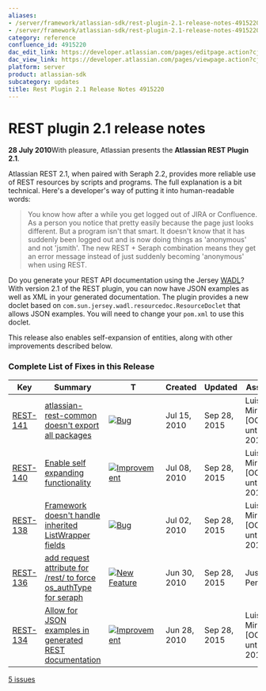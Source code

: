 ```yaml
---
aliases:
- /server/framework/atlassian-sdk/rest-plugin-2.1-release-notes-4915220.html
- /server/framework/atlassian-sdk/rest-plugin-2.1-release-notes-4915220.md
category: reference
confluence_id: 4915220
dac_edit_link: https://developer.atlassian.com/pages/editpage.action?cjm=wozere&pageId=4915220
dac_view_link: https://developer.atlassian.com/pages/viewpage.action?cjm=wozere&pageId=4915220
platform: server
product: atlassian-sdk
subcategory: updates
title: Rest Plugin 2.1 Release Notes 4915220
---
```

# REST plugin 2.1 release notes

**28 July 2010**With pleasure, Atlassian presents the **Atlassian REST Plugin 2.1**.

Atlassian REST 2.1, when paired with Seraph 2.2, provides more reliable use of REST resources by scripts and programs. The full explanation is a bit technical. Here's a developer's way of putting it into human-readable words:

> You know how after a while you get logged out of JIRA or Confluence. As a person you notice that pretty easily because the page just looks different. But a program isn't that smart. It doesn't know that it has suddenly been logged out and is now doing things as 'anonymous' and not 'jsmith'. The new REST + Seraph combination means they get an error message instead of just suddenly becoming 'anonymous' when using REST.

Do you generate your REST API documentation using the Jersey <a href="http://wikis.sun.com/display/Jersey/WADL" class="external-link">WADL</a>? With version 2.1 of the REST plugin, you can now have JSON examples as well as XML in your generated documentation. The plugin provides a new doclet based on `com.sun.jersey.wadl.resourcedoc.ResourceDoclet` that allows JSON examples. You will need to change your `pom.xml` to use this doclet.

This release also enables self-expansion of entities, along with other improvements described below.

### Complete List of Fixes in this Release

| Key                                                                                                        | Summary                                                                                                                                                            | T                                                                                                                                                                                                                                                                                     | Created      | Updated      | Assignee                        | Reporter                        | P                                                                                                                                                | Status   | Resolution |
|------------------------------------------------------------------------------------------------------------|--------------------------------------------------------------------------------------------------------------------------------------------------------------------|---------------------------------------------------------------------------------------------------------------------------------------------------------------------------------------------------------------------------------------------------------------------------------------|--------------|--------------|---------------------------------|---------------------------------|--------------------------------------------------------------------------------------------------------------------------------------------------|----------|------------|
| <a href="https://ecosystem.atlassian.net/browse/REST-141?src=confmacro" class="external-link">REST-141</a> | <a href="https://ecosystem.atlassian.net/browse/REST-141?src=confmacro" class="external-link">atlassian-rest-common doesn't export all packages</a>                | <a href="https://ecosystem.atlassian.net/browse/REST-141?src=confmacro" class="external-link"><img src="https://ecosystem.atlassian.net/secure/viewavatar?size=xsmall&amp;avatarId=15303&amp;avatarType=issuetype" alt="Bug" class="icon confluence-external-resource" /></a>         | Jul 15, 2010 | Sep 28, 2015 | Luis Miranda \[OOO until 2018\] | Luis Miranda \[OOO until 2018\] | <img src="https://ecosystem.atlassian.net/images/icons/priorities/major.svg" alt="Major" class="icon confluence-external-resource" width="16" /> | RESOLVED | Fixed      |
| <a href="https://ecosystem.atlassian.net/browse/REST-140?src=confmacro" class="external-link">REST-140</a> | <a href="https://ecosystem.atlassian.net/browse/REST-140?src=confmacro" class="external-link">Enable self expanding functionality</a>                              | <a href="https://ecosystem.atlassian.net/browse/REST-140?src=confmacro" class="external-link"><img src="https://ecosystem.atlassian.net/secure/viewavatar?size=xsmall&amp;avatarId=15310&amp;avatarType=issuetype" alt="Improvement" class="icon confluence-external-resource" /></a> | Jul 08, 2010 | Sep 28, 2015 | Luis Miranda \[OOO until 2018\] | Luis Miranda \[OOO until 2018\] | <img src="https://ecosystem.atlassian.net/images/icons/priorities/minor.svg" alt="Minor" class="icon confluence-external-resource" />            | RESOLVED | Fixed      |
| <a href="https://ecosystem.atlassian.net/browse/REST-138?src=confmacro" class="external-link">REST-138</a> | <a href="https://ecosystem.atlassian.net/browse/REST-138?src=confmacro" class="external-link">Framework doesn't handle inherited ListWrapper fields</a>            | <a href="https://ecosystem.atlassian.net/browse/REST-138?src=confmacro" class="external-link"><img src="https://ecosystem.atlassian.net/secure/viewavatar?size=xsmall&amp;avatarId=15303&amp;avatarType=issuetype" alt="Bug" class="icon confluence-external-resource" /></a>         | Jul 02, 2010 | Sep 28, 2015 | Luis Miranda \[OOO until 2018\] | Luis Miranda \[OOO until 2018\] | <img src="https://ecosystem.atlassian.net/images/icons/priorities/major.svg" alt="Major" class="icon confluence-external-resource" />            | RESOLVED | Fixed      |
| <a href="https://ecosystem.atlassian.net/browse/REST-136?src=confmacro" class="external-link">REST-136</a> | <a href="https://ecosystem.atlassian.net/browse/REST-136?src=confmacro" class="external-link">add request attribute for /rest/ to force os_authType for seraph</a> | <a href="https://ecosystem.atlassian.net/browse/REST-136?src=confmacro" class="external-link"><img src="https://ecosystem.atlassian.net/secure/viewavatar?size=xsmall&amp;avatarId=15311&amp;avatarType=issuetype" alt="New Feature" class="icon confluence-external-resource" /></a> | Jun 30, 2010 | Sep 28, 2015 | Justus Pendleton                | Justus Pendleton                | <img src="https://ecosystem.atlassian.net/images/icons/priorities/major.svg" alt="Major" class="icon confluence-external-resource" />            | RESOLVED | Fixed      |
| <a href="https://ecosystem.atlassian.net/browse/REST-134?src=confmacro" class="external-link">REST-134</a> | <a href="https://ecosystem.atlassian.net/browse/REST-134?src=confmacro" class="external-link">Allow for JSON examples in generated REST documentation</a>          | <a href="https://ecosystem.atlassian.net/browse/REST-134?src=confmacro" class="external-link"><img src="https://ecosystem.atlassian.net/secure/viewavatar?size=xsmall&amp;avatarId=15310&amp;avatarType=issuetype" alt="Improvement" class="icon confluence-external-resource" /></a> | Jun 28, 2010 | Sep 28, 2015 | Luis Miranda \[OOO until 2018\] | Luis Miranda \[OOO until 2018\] | <img src="https://ecosystem.atlassian.net/images/icons/priorities/major.svg" alt="Major" class="icon confluence-external-resource" />            | RESOLVED | Fixed      |

<a href="https://ecosystem.atlassian.net/secure/IssueNavigator.jspa?reset=true&amp;jqlQuery=project+%3D+REST+AND+fixVersion+%3D+2.1.0+&amp;src=confmacro" class="external-link" title="View all matching issues in JIRA.">5 issues</a>



























































































































































































